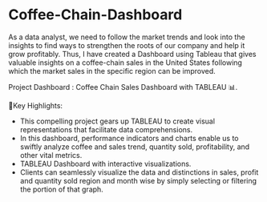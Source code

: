 # Coffee-Chain-Dashboard
As a data analyst, we need to follow the market trends and look into the insights to find ways to strengthen the roots of our company and help it grow profitably. 
Thus, I have created a Dashboard using Tableau that gives valuable insights on a coffee-chain sales in the United States following which the market sales in the specific region can be improved.


Project Dashboard : Coffee Chain Sales Dashboard with TABLEAU 📊.

🚀Key Highlights:
- This compelling project gears up TABLEAU to create visual representations that facilitate data comprehensions.
- In this dashboard, performance indicators and charts enable us to swiftly analyze coffee and sales trend, quantity sold, profitability, and other vital metrics. 
- TABLEAU Dashboard with interactive visualizations.
- Clients can seamlessly visualize the data and distinctions in sales, profit and quantity sold region and month wise by simply selecting or filtering the portion of that graph.
